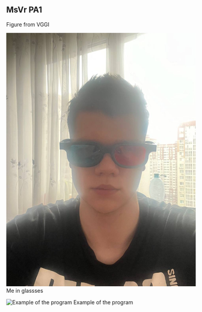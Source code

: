 ## MsVr PA1


Figure from VGGI

![Me in glassses](./photo/glasses.jpg)
Me in glassses

![Example of the program](./exmp/demo.gif)
Example of the program